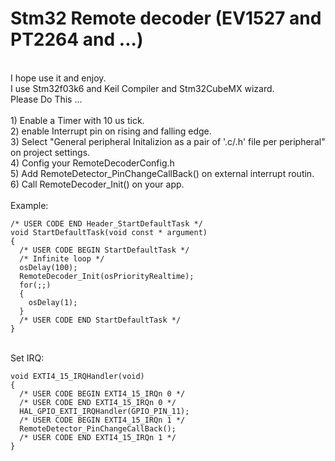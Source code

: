 # Stm32 Remote decoder (EV1527 and PT2264 and ...)
<br />
I hope use it and enjoy.
<br />
I use Stm32f03k6 and Keil Compiler and Stm32CubeMX wizard.
 <br />
Please Do This ...
<br />
<br />
1) Enable a Timer with 10 us tick.  
<br />
2) enable Interrupt pin on rising and falling edge.
<br />
3) Select "General peripheral Initalizion as a pair of '.c/.h' file per peripheral" on project settings.
<br />
4) Config your RemoteDecoderConfig.h
<br />
5) Add RemoteDetector_PinChangeCallBack() on external interrupt routin.
<br />
6) Call  RemoteDecoder_Init() on your app.
<br />
<br />
Example:
<br />

```
/* USER CODE END Header_StartDefaultTask */
void StartDefaultTask(void const * argument)
{
  /* USER CODE BEGIN StartDefaultTask */
  /* Infinite loop */
  osDelay(100);
  RemoteDecoder_Init(osPriorityRealtime);
  for(;;)
  {	  
    osDelay(1);
  }
  /* USER CODE END StartDefaultTask */
}
```
<br />
Set IRQ:
<br />

```
void EXTI4_15_IRQHandler(void)
{
  /* USER CODE BEGIN EXTI4_15_IRQn 0 */
  /* USER CODE END EXTI4_15_IRQn 0 */
  HAL_GPIO_EXTI_IRQHandler(GPIO_PIN_11);
  /* USER CODE BEGIN EXTI4_15_IRQn 1 */
  RemoteDetector_PinChangeCallBack();
  /* USER CODE END EXTI4_15_IRQn 1 */
}
```
